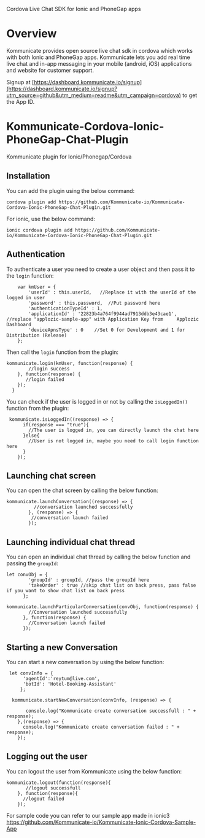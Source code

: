 Cordova Live Chat SDK for Ionic and PhoneGap apps

# Overview
Kommunicate provides open source live chat sdk in cordova which works with both Ionic and PhoneGap apps. Kommunicate lets you add real time live chat and in-app messaging in your mobile (android, iOS) applications and website for customer support.

Signup at [https://dashboard.kommunicate.io/signup](https://dashboard.kommunicate.io/signup?utm_source=github&utm_medium=readme&utm_campaign=cordova) to get the App ID.


# Kommunicate-Cordova-Ionic-PhoneGap-Chat-Plugin
Kommunicate plugin for Ionic/Phonegap/Cordova

## Installation
You can add the plugin using the below command:
 
`cordova plugin add https://github.com/Kommunicate-io/Kommunicate-Cordova-Ionic-PhoneGap-Chat-Plugin.git`

For ionic, use the below command:

`ionic cordova plugin add https://github.com/Kommunicate-io/Kommunicate-Cordova-Ionic-PhoneGap-Chat-Plugin.git`

## Authentication

To authenticate a user you need to create a user object and then pass it to the `login` function:

```
    var kmUser = {
        'userId' : this.userId,   //Replace it with the userId of the logged in user
        'password' : this.password,  //Put password here
        'authenticationTypeId' : 1,
        'applicationId' : '22823b4a764f9944ad7913ddb3e43cae1',  //replace "applozic-sample-app" with Application Key from     Applozic Dashboard
        'deviceApnsType' : 0    //Set 0 for Development and 1 for Distribution (Release)
    };
```

Then call the `login` function from the plugin:

```
kommunicate.login(kmUser, function(response) {
        //login success
    }, function(response) {
       //login failed
    });
  }
```

You can check if the user is logged in or not by calling the `isLoggedIn()` function from the plugin:

```
 kommunicate.isLoggedIn((response) => {
      if(response === "true"){
        //The user is logged in, you can directly launch the chat here 
      }else{
        //User is not logged in, maybe you need to call login function here
      }
    });
```

## Launching chat screen

You can open the chat screen by calling the below function:

```
kommunicate.launchConversation((response) => {
          //conversation launched successfully
        }, (response) => {
         //conversation launch failed
        });
```

## Launching individual chat thread

You can open an individual chat thread by calling the below function and passing the `groupId`:

```
let convObj = {
        'groupId' : groupId, //pass the groupId here
        'takeOrder' : true //skip chat list on back press, pass false if you want to show chat list on back press
      };
      
kommunicate.launchParticularConversation(convObj, function(response) {
        //Conversation launched successfully
      }, function(response) {
        //Conversation launch failed
      });
```

## Starting a new Conversation

You can start a new conversation by using the below function:

```
 let convInfo = {
      'agentId':'reytum@live.com',
      'botId': 'Hotel-Booking-Assistant'
     };
     
  kommunicate.startNewConversation(convInfo, (response) => {
      
       console.log("Kommunicate create conversation successfull : " + response);
    },(response) => {
      console.log("Kommunicate create conversation failed : " + response);
    });
 ```
 
## Logging out the user

You can logout the user from Kommunicate using the below function:

```
kommunicate.logout(function(response){
       //logout successfull
    }, function(response){
      //logout failed
    });
```

For sample code you can refer to our sample app made in ionic3 https://github.com/Kommunicate-io/Kommunicate-Ionic-Cordova-Sample-App
